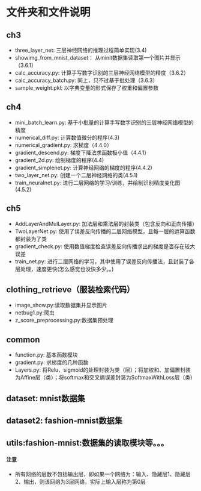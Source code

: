 # 文件夹和文件说明
## ch3
- three_layer_net: 三层神经网络的推理过程简单实现(3.4)
- showimg_from_mnist_dataset： 从minit数据集读取第一个图片并显示（3.6.1）
- calc_accuracy.py: 计算手写数字识别的三层神经网络模型的精度（3.6.2）
- calc_accuracy_batch.py: 同上，只不过基于批处理（3.6.3）
- sample_weight.pkl: 以字典变量的形式保存了权重和偏置参数

## ch4
- mini_batch_learn.py: 基于小批量的计算手写数字识别的三层神经网络模型的精度
- numerical_diff.py: 计算数值微分的程序(4.3)
- numerical_gradient.py: 求梯度（4.4.0）
- gradient_descend.py: 梯度下降法求函数极小值（4.4.1）
- gradient_2d.py: 绘制梯度的程序(4.4)
- gradient_simplenet.py: 计算神经网络的梯度的程序(4.4.2)
- two_layer_net.py: 创建一个二层神经网络的类(4.5.1) 
- train_neuralnet.py: 进行二层网络的学习/训练，并绘制识别精度变化图(4.5.2)

## ch5
- AddLayerAndMulLayer.py: 加法层和乘法层的封装类（包含反向和正向传播）
- TwoLayerNet.py: 使用了误差反向传播的二层网络模型，且每一层的运算函数都封装为了类
- gradient_check.py: 使用数值梯度检查误差反向传播求出的梯度是否存在较大误差
- train_net.py: 进行二层网络的学习，其中使用了误差反向传播法，且封装了各层处理，速度更快(怎么感觉也没快多少。。)

## clothing_retrieve（服装检索代码）
- image_show.py:读取数据集并显示图片
- netbug1.py:爬虫
- z_score_preprocessing.py:数据集预处理

## common
- function.py: 基本函数模块
- gradient.py: 求梯度的几种函数
- Layers.py: 将Relu、sigmoid的处理封装为类（层）；将加权和、加偏置封装为Affine层（类）；将softmax和交叉熵误差封装为SoftmaxWithLoss层（类）

## dataset: mnist数据集
## dataset2: fashion-mnist数据集
## utils:fashion-mnist:数据集的读取模块等。。。

#### 注意
- 所有网络的层数不包括输出层，即如果一个网络为：输入、隐藏层1、隐藏层2、输出，则该网络为3层网络，实际上输入层称为第0层